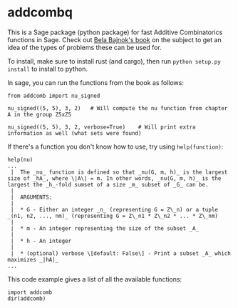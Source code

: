 # addcombq

This is a Sage package (python package) for fast Additive Combinatorics functions in Sage. Check out [Bela Bajnok's book](https://arxiv.org/pdf/1705.07444.pdf) on the subject to get an idea of the types of problems these can be used for.

To install, make sure to install rust (and cargo), then run `python setup.py install` to install to python.

In sage, you can run the functions from the book as follows:


    from addcomb import nu_signed

    nu_signed((5, 5), 3, 2)   # Will compute the nu function from chapter A in the group Z5xZ5

    nu_signed((5, 5), 3, 2, verbose=True)    # Will print extra information as well (what sets were found)


If there's a function you don't know how to use, try using `help(function)`:


    help(nu)
    ...
     |  The _nu_ function is defined so that _nu(G, m, h)_ is the largest size of _hA_, where \|A\| = m. In other words, _nu(G, m, h)_ is the largest the _h_-fold sumset of a size _m_ subset of _G_ can be.
     |
     |  ARGUMENTS:
     |
     |  * G - Either an integer _n_ (representing G = Z\_n) or a tuple _(n1, n2, ..., nm)_ (representing G = Z\_n1 * Z\_n2 * ... * Z\_nm)
     |
     |  * m - An integer representing the size of the subset _A_
     |
     |  * h - An integer
     |
     |  * (optional) verbose \[default: False\] - Print a subset _A_ which maximizes _|hA|_
    ...


This code example gives a list of all the available functions:

    import addcomb
    dir(addcomb)
